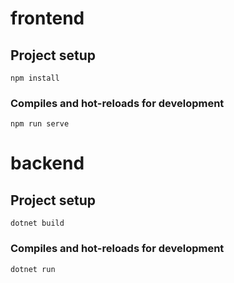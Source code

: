 # frontend

## Project setup

```
npm install
```

### Compiles and hot-reloads for development

```
npm run serve
```

# backend

## Project setup

```
dotnet build
```

### Compiles and hot-reloads for development

```
dotnet run
```
